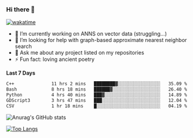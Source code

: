 ### Hi there 👋

[![wakatime](https://wakatime.com/badge/user/8906da98-c623-4aff-ac00-99cb42e09b38.svg)](https://wakatime.com/@8906da98-c623-4aff-ac00-99cb42e09b38)

- 🔭 I’m currently working on ANNS on vector data (struggling...)
- 🤔 I’m looking for help with graph-based approximate nearest neighbor search
- 💬 Ask me about any project listed on my repositories
- ⚡ Fun fact: loving ancient poetry


**Last 7 Days**
<!--START_SECTION:waka-->

```txt
C++              11 hrs 2 mins   ████████▓░░░░░░░░░░░░░░░░   35.09 %
Bash             8 hrs 18 mins   ██████▓░░░░░░░░░░░░░░░░░░   26.40 %
Python           4 hrs 40 mins   ███▓░░░░░░░░░░░░░░░░░░░░░   14.89 %
GDScript3        3 hrs 47 mins   ███░░░░░░░░░░░░░░░░░░░░░░   12.04 %
CSV              1 hr 18 mins    █░░░░░░░░░░░░░░░░░░░░░░░░   04.19 %
```

<!--END_SECTION:waka-->

![Anurag's GitHub stats](https://github-readme-stats.vercel.app/api?username=matchyc&count_private=true&show_icons=true&theme=vue)

[![Top Langs](https://github-readme-stats.vercel.app/api/top-langs/?username=matchyc&langs_count=4&&hide=perl,raku,html,javascript,shell,roff,prolog)](https://github.com/anuraghazra/github-readme-stats)
